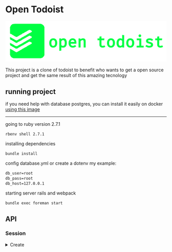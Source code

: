 # Open Todoist

![logo](./public/open_todoist_logo.png)

This project is a clone of todoist to benefit who wants to get a open source project and get the same result of this
amazing tecnology

## running project

if you need help with database postgres, you can install it easily on docker [using this image](https://gist.github.com/oliveira-andre/315ce4e915a24e0dfc9f88484c80be29)

---

going to ruby version 2.7.1

```
rbenv shell 2.7.1
```

installing dependencies

```
bundle install
```

config database.yml or create a dotenv my example:

```
db_user=root
db_pass=root
db_host=127.0.0.1
```

starting server rails and webpack

```
bundle exec foreman start
```

## API

### Session

<details>
  <summary>Create</summary>
</details>
